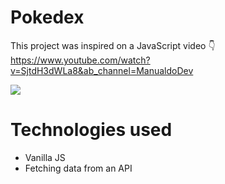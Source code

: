 # Pokedex

This project was inspired on a JavaScript video 👇 <br/>
https://www.youtube.com/watch?v=SjtdH3dWLa8&ab_channel=ManualdoDev

<img src="https://cdn.discordapp.com/attachments/1003049455181910017/1003051371098017853/unknown.png" />

# Technologies used

- Vanilla JS
- Fetching data from an API
